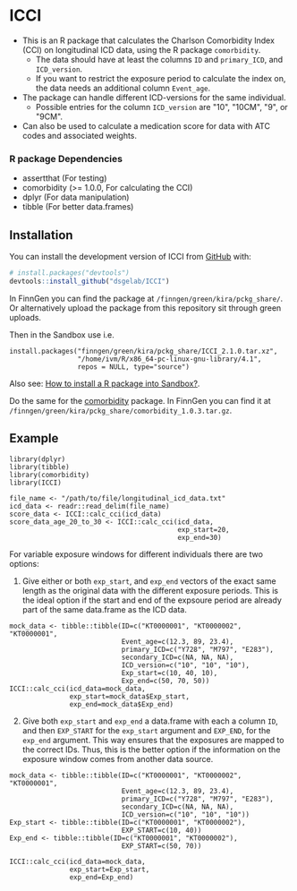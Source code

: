 # ICCI

<!-- badges: start -->
<!-- badges: end -->

- This is an R package that calculates the Charlson Comorbidity Index (CCI) on longitudinal ICD data, using the R package `comorbidity`. 
    - The data should have at least the columns `ID` and `primary_ICD`, and `ICD_version`.
    - If you want to restrict the exposure period to calculate the index on, the data needs an additional column `Event_age`.
- The package can handle different ICD-versions for the same individual.
    - Possible entries for the column `ICD_version` are "10", "10CM", "9", or "9CM".
- Can also be used to calculate a medication score for data with ATC codes and associated weights.

### R package Dependencies

- assertthat (For testing)
- comorbidity (>= 1.0.0, For calculating the CCI)
- dplyr (For data manipulation)
- tibble (For better data.frames)


## Installation

You can install the development version of ICCI from [GitHub](https://github.com/) with:

``` r
# install.packages("devtools")
devtools::install_github("dsgelab/ICCI")
```

In FinnGen you can find the package at `/finngen/green/kira/pckg_share/`. Or alternatively upload the package from this repository sit through green uploads.

Then in the Sandbox use i.e.

```{r example}
install.packages("finngen/green/kira/pckg_share/ICCI_2.1.0.tar.xz",
                 "/home/ivm/R/x86_64-pc-linux-gnu-library/4.1",
                 repos = NULL, type="source")
```

Also see: [How to install a R package into Sandbox?](https://finngen.gitbook.io/finngen-analyst-handbook/working-in-the-sandbox/quirks-and-features/how-to-upload-to-your-own-ivm-via-finngen-green/my-r-package-doesnt-exist-in-finngen-sandbox-r-rstudio.-how-can-i-get-a-new-r-package-to-finngen). 

Do the same for the [comorbidity](https://cran.r-project.org/web/packages/comorbidity/) package. In FinnGen you can find it at `/finngen/green/kira/pckg_share/comorbidity_1.0.3.tar.gz`.

## Example

```{r example}
library(dplyr)
library(tibble)
library(comorbidity)
library(ICCI)

file_name <- "/path/to/file/longitudinal_icd_data.txt"
icd_data <- readr::read_delim(file_name)
score_data <- ICCI::calc_cci(icd_data)
score_data_age_20_to_30 <- ICCI::calc_cci(icd_data, 
                                          exp_start=20,
                                          exp_end=30)
```

For variable exposure windows for different individuals there are two options:

1. Give either or both `exp_start`, and `exp_end` vectors of the exact same length as the
original data with the  different exposure periods. This is the ideal option if the start and end of the expsoure period are already part of the same data.frame as the ICD data.

```{r example}
mock_data <- tibble::tibble(ID=c("KT0000001", "KT0000002", "KT0000001", 
                            Event_age=c(12.3, 89, 23.4), 
                            primary_ICD=c("Y728", "M797", "E283"), 
                            secondary_ICD=c(NA, NA, NA), 
                            ICD_version=c("10", "10", "10"),
                            Exp_start=c(10, 40, 10),
                            Exp_end=c(50, 70, 50))
ICCI::calc_cci(icd_data=mock_data,
               exp_start=mock_data$Exp_start,
               exp_end=mock_data$Exp_end)
```

2. Give both `exp_start` and `exp_end`  a data.frame with each a column `ID`, and then `EXP_START` for the `exp_start` argument and `EXP_END`, for the `exp_end` argument. This way ensures that the exposures are mapped to the correct IDs. Thus, this is the better option if the information on the exposure window comes from another data source. 

```{r example}
mock_data <- tibble::tibble(ID=c("KT0000001", "KT0000002", "KT0000001", 
                            Event_age=c(12.3, 89, 23.4), 
                            primary_ICD=c("Y728", "M797", "E283"), 
                            secondary_ICD=c(NA, NA, NA), 
                            ICD_version=c("10", "10", "10"))
Exp_start <- tibble::tibble(ID=c("KT0000001", "KT0000002"),
                            EXP_START=c(10, 40))
Exp_end <- tibble::tibble(ID=c("KT0000001", "KT0000002"),
                            EXP_START=c(50, 70))

ICCI::calc_cci(icd_data=mock_data,
               exp_start=Exp_start,
               exp_end=Exp_end)
```